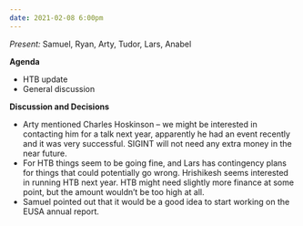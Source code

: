 ```yaml
---
date: 2021-02-08 6:00pm
---
```


*Present:* Samuel, Ryan, Arty, Tudor, Lars, Anabel

**Agenda**
* HTB update
* General discussion

**Discussion and Decisions**
* Arty mentioned Charles Hoskinson – we might be interested in contacting him for a talk next year, apparently he had an event recently and it was very successful. SIGINT will not need any extra money in the near future.
* For HTB things seem to be going fine, and Lars has contingency plans for things that could potentially go wrong. Hrishikesh seems interested in running HTB next year. HTB might need slightly more finance at some point, but the amount wouldn’t be too high at all.
* Samuel pointed out that it would be a good idea to start working on the EUSA annual report.
